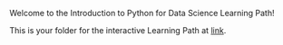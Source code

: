 Welcome to the Introduction to Python for Data Science Learning Path!

This is your folder for the interactive Learning Path at [link]().
